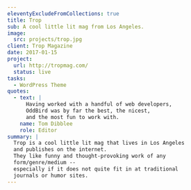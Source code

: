 ```yaml
---
eleventyExcludeFromCollections: true
title: Trop
sub: A cool little lit mag from Los Angeles.
image:
  src: projects/trop.jpg
client: Trop Magazine
date: 2017-01-15
project:
  url: http://tropmag.com/
  status: live
tasks:
  - WordPress Theme
quotes:
  - text: |
      Having worked with a handful of web developers,
      OddBird was by far the best, the nicest,
      and the most fun to work with.
    name: Tom Dibblee
    role: Editor
summary: |
  Trop is a cool little lit mag that lives in Los Angeles
  and publishes on the internet.
  They like funny and thought-provoking work of any
  form/genre/medium --
  especially if it does not quite fit in at traditional
  journals or humor sites.
---
```

